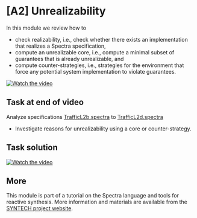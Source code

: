 # [A2] Unrealizability

In this module we review how to
* check realizability, i.e., check whether there exists an implementation that realizes a Spectra specification,
* compute an unrealizable core, i.e., compute a minimal subset of guarantees that is already unrealizable, and
* compute counter-strategies, i.e., strategies for the environment that force any potential system implementation to violate guarantees.

[![Watch the video](https://img.youtube.com/vi/p9qB3NtsS48/hqdefault.jpg)](https://www.youtube.com/watch?v=p9qB3NtsS48&list=PLGyeoukah9Nbx1QquUmZGdLulFZIsiRlZ&index=11)


## Task at end of video

Analyze specifications [TrafficL2b.spectra](TrafficL2b.spectra) to [TrafficL2d.spectra](TrafficL2d.spectra)
* Investigate reasons for unrealizability using a core or counter-strategy.


## Task solution

[![Watch the video](https://img.youtube.com/vi/8ChDqSViJH4/hqdefault.jpg)](https://www.youtube.com/watch?v=8ChDqSViJH4&list=PLGyeoukah9Nbx1QquUmZGdLulFZIsiRlZ&index=12)

## More
This module is part of a tutorial on the Spectra language and tools for reactive synthesis.  More information and materials are available from the [SYNTECH project website](http://smlab.cs.tau.ac.il/syntech/).